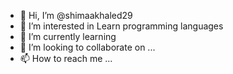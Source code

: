 - 👋 Hi, I’m @shimaakhaled29
- 👀 I’m interested in Learn programming languages 
- 🌱 I’m currently learning 
- 💞️ I’m looking to collaborate on ...
- 📫 How to reach me ...

<!---
shimaakhaled29/shimaakhaled29 is a ✨ special ✨ repository because its `README.md` (this file) appears on your GitHub profile.
You can click the Preview link to take a look at your changes.
--->
